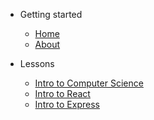 <!-- docs/_sidebar.md -->

- Getting started

  - [Home](/)
  - [About](about.md)

- Lessons

  - [Intro to Computer Science](/intro-to-computer-science/README)
  - [Intro to React](/intro-to-react/README)
  - [Intro to Express](/intro-to-express/README)
